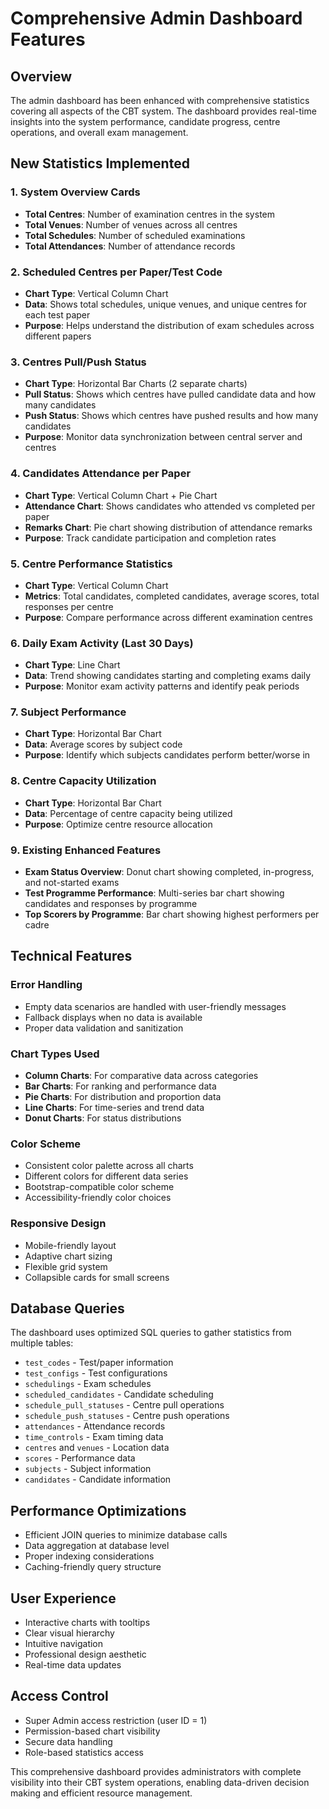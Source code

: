 # Comprehensive Admin Dashboard Features

## Overview
The admin dashboard has been enhanced with comprehensive statistics covering all aspects of the CBT system. The dashboard provides real-time insights into the system performance, candidate progress, centre operations, and overall exam management.

## New Statistics Implemented

### 1. System Overview Cards
- **Total Centres**: Number of examination centres in the system
- **Total Venues**: Number of venues across all centres
- **Total Schedules**: Number of scheduled examinations
- **Total Attendances**: Number of attendance records

### 2. Scheduled Centres per Paper/Test Code
- **Chart Type**: Vertical Column Chart
- **Data**: Shows total schedules, unique venues, and unique centres for each test paper
- **Purpose**: Helps understand the distribution of exam schedules across different papers

### 3. Centres Pull/Push Status
- **Chart Type**: Horizontal Bar Charts (2 separate charts)
- **Pull Status**: Shows which centres have pulled candidate data and how many candidates
- **Push Status**: Shows which centres have pushed results and how many candidates
- **Purpose**: Monitor data synchronization between central server and centres

### 4. Candidates Attendance per Paper
- **Chart Type**: Vertical Column Chart + Pie Chart
- **Attendance Chart**: Shows candidates who attended vs completed per paper
- **Remarks Chart**: Pie chart showing distribution of attendance remarks
- **Purpose**: Track candidate participation and completion rates

### 5. Centre Performance Statistics
- **Chart Type**: Vertical Column Chart
- **Metrics**: Total candidates, completed candidates, average scores, total responses per centre
- **Purpose**: Compare performance across different examination centres

### 6. Daily Exam Activity (Last 30 Days)
- **Chart Type**: Line Chart
- **Data**: Trend showing candidates starting and completing exams daily
- **Purpose**: Monitor exam activity patterns and identify peak periods

### 7. Subject Performance
- **Chart Type**: Horizontal Bar Chart
- **Data**: Average scores by subject code
- **Purpose**: Identify which subjects candidates perform better/worse in

### 8. Centre Capacity Utilization
- **Chart Type**: Horizontal Bar Chart
- **Data**: Percentage of centre capacity being utilized
- **Purpose**: Optimize centre resource allocation

### 9. Existing Enhanced Features
- **Exam Status Overview**: Donut chart showing completed, in-progress, and not-started exams
- **Test Programme Performance**: Multi-series bar chart showing candidates and responses by programme
- **Top Scorers by Programme**: Bar chart showing highest performers per cadre

## Technical Features

### Error Handling
- Empty data scenarios are handled with user-friendly messages
- Fallback displays when no data is available
- Proper data validation and sanitization

### Chart Types Used
- **Column Charts**: For comparative data across categories
- **Bar Charts**: For ranking and performance data
- **Pie Charts**: For distribution and proportion data
- **Line Charts**: For time-series and trend data
- **Donut Charts**: For status distributions

### Color Scheme
- Consistent color palette across all charts
- Different colors for different data series
- Bootstrap-compatible color scheme
- Accessibility-friendly color choices

### Responsive Design
- Mobile-friendly layout
- Adaptive chart sizing
- Flexible grid system
- Collapsible cards for small screens

## Database Queries

The dashboard uses optimized SQL queries to gather statistics from multiple tables:
- `test_codes` - Test/paper information
- `test_configs` - Test configurations
- `schedulings` - Exam schedules
- `scheduled_candidates` - Candidate scheduling
- `schedule_pull_statuses` - Centre pull operations
- `schedule_push_statuses` - Centre push operations
- `attendances` - Attendance records
- `time_controls` - Exam timing data
- `centres` and `venues` - Location data
- `scores` - Performance data
- `subjects` - Subject information
- `candidates` - Candidate information

## Performance Optimizations
- Efficient JOIN queries to minimize database calls
- Data aggregation at database level
- Proper indexing considerations
- Caching-friendly query structure

## User Experience
- Interactive charts with tooltips
- Clear visual hierarchy
- Intuitive navigation
- Professional design aesthetic
- Real-time data updates

## Access Control
- Super Admin access restriction (user ID = 1)
- Permission-based chart visibility
- Secure data handling
- Role-based statistics access

This comprehensive dashboard provides administrators with complete visibility into their CBT system operations, enabling data-driven decision making and efficient resource management.
